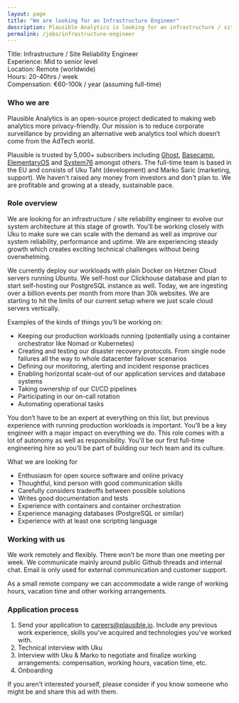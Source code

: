 ```yaml
---
layout: page
title: "We are looking for an Infrastructure Engineer"
description: Plausible Analytics is looking for an infrastructure / site reliability engineer. Apply now.
permalink: /jobs/infrastructure-engineer
---
```


Title: Infrastructure / Site Reliability Engineer<br />
Experience: Mid to senior level<br />
Location: Remote (worldwide)<br />
Hours: 20-40hrs / week<br />
Compensation: €60-100k / year (assuming full-time)<br />

### Who we are

Plausible Analytics is an open-source project dedicated to making web analytics more privacy-friendly. Our mission is to reduce corporate surveillance by providing an alternative web analytics tool which doesn’t come from the AdTech world.

Plausible is trusted by 5,000+ subscribers including [Ghost](http://ghost.org), [Basecamp](http://basecamp.com/), [ElementaryOS](https://elementary.io/) and [System76](https://system76.com/) amongst others. The full-time team is based in the EU and consists of Uku Taht (development) and Marko Saric (marketing, support). We haven't raised any money from investors and don't plan to. We are profitable and growing at a steady, sustainable pace.

### Role overview

We are looking for an infrastructure / site reliability engineer to evolve our system architecture at this stage of growth. You’ll be working closely with Uku to make sure we can scale with the demand as well as improve our system reliability, performance and uptime. We are experiencing steady growth which creates exciting technical challenges without being overwhelming.

We currently deploy our workloads with plain Docker on Hetzner Cloud servers running Ubuntu. We self-host our Clickhouse database and plan to start self-hosting our PostgreSQL instance as well. Today, we are ingesting over a billion events per month from more than 30k websites. We are starting to hit the limits of our current setup where we just scale cloud servers vertically.

Examples of the kinds of things you’ll be working on:
* Keeping our production workloads running (potentially using a container orchestrator like Nomad or Kubernetes)
* Creating and testing our disaster recovery protocols. From single node failures all the way to whole datacenter failover scenarios
* Defining our monitoring, alerting and incident response practices
* Enabling horizontal scale-out of our application services and database systems
* Taking ownership of our CI/CD pipelines
* Participating in our on-call rotation
* Automating operational tasks

You don’t have to be an expert at everything on this list, but previous experience with running production workloads is important. You’ll be a key engineer with a major impact on everything we do. This role comes with a lot of autonomy as well as responsibility. You'll be our first full-time engineering hire so you'll be part of building our tech team and its culture.

What we are looking for
* Enthusiasm for open source software and online privacy
* Thoughtful, kind person with good communication skills
* Carefully considers tradeoffs between possible solutions
* Writes good documentation and tests
* Experience with containers and container orchestration
* Experience managing databases (PostgreSQL or similar)
* Experience with at least one scripting language

### Working with us

We work remotely and flexibly. There won’t be more than one meeting per week. We communicate mainly around public Github threads and internal chat. Email is only used for external communication and customer support.

As a small remote company we can accommodate a wide range of working hours, vacation time and other working arrangements.

### Application process

1. Send your application to careers@plausible.io. Include any previous work experience, skills you've acquired and technologies you've worked with.
2. Technical interview with Uku
3. Interview with Uku & Marko to negotiate and finalize working arrangements: compensation, working hours, vacation time, etc.
4. Onboarding

If you aren't interested yourself, please consider if you know someone who might be and share this ad with them.

